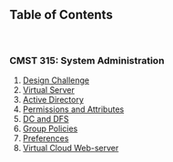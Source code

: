 <h2>Table of Contents</h2>
<br>
<h3> CMST 315: System Administration</h3>
<ol>
 <li> <a href="https://github.com/DesignsMP/Lab_Reports/tree/master/CMST%20315/Design%20Challenge">Design Challenge</a></li>
 <li> <a href="https://github.com/DesignsMP/Lab_Reports/tree/master/CMST%20315/Virtual%20Server">Virtual Server</a></li>
 <li> <a href="https://github.com/DesignsMP/Lab_Reports/tree/master/CMST%20315/Active%20Directory">Active Directory</a></li>
 <li><a href="https://github.com/DesignsMP/Lab_Reports/tree/master/CMST%20315/Permissions%20and%20Attributes">Permissions and Attributes<a/></li>
 <li><a href="https://github.com/DesignsMP/Lab_Reports/tree/master/CMST%20315/DC%20and%20DFS">DC and DFS</a></li> 
 <li><a href="https://github.com/DesignsMP/Lab_Reports/tree/master/CMST%20315/Group%20Policies">Group Policies</a></li>
 <li><a href="https://github.com/DesignsMP/Lab_Reports/tree/master/CMST%20315/Preferences">Preferences</a></li>
 <li><a href="https://github.com/DesignsMP/Lab_Reports/tree/master/CMST%20315/Virtual%20Cloud">Virtual Cloud Web-server</a></li>
</ol>
